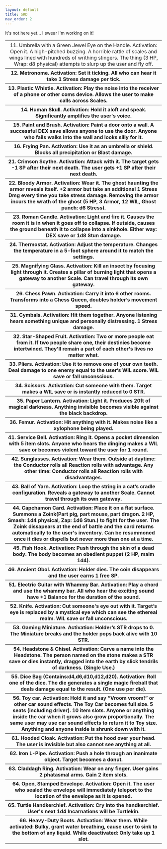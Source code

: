 ```yaml
---
layout: default
title: SRD
nav_order: 2
---
```


It's not here yet... I swear I'm working on it!

<table>
	<tr><th style="font-weight:normal">
		11. Umbrella with a Green Jewel Eye on the Handle. Activation: Open it. A high-pitched buzzing. A horrible rattle of scales and wings lined with hundreds of writhing stingers. The thing (3 HP, Wrap: d8 physical) attempts to slurp up the user and fly off.
	</th></tr>
	<tr><th>
		12. Metronome. Activation: Set it ticking. All who can hear it take 1 Stress damage per tick.
	</th></tr>
	<tr><th>
		13. Plastic Whistle. Activation: Play the noise into the receiver of a phone or other coms device. Allows the user to make calls across Scales.
	</th></tr>
	<tr><th>
		14. Human Skull. Activation: Hold it aloft and speak. Significantly amplifies the user's voice.
	</th></tr>
	<tr><th>
		15. Paint and Brush. Activation: Paint a door onto a wall. A successful DEX save allows anyone to use the door. Anyone who fails walks into the wall and looks silly for it.
	</th></tr>
	<tr><th>
		16. Frying Pan. Activation: Use it as an umbrella or shield. Blocks all precipitation or Blast damage.
	</th></tr>
	<tr><th>
		21. Crimson Scythe. Activation: Attack with it. The target gets -1 SP after their next death. The user gets +1 SP after their next death.
	</th></tr>
	<tr><th>
		22. Bloody Armor. Activation: Wear it. The ghost haunting the armor reveals itself. +2 armor but take an additional 1 Stress Dmg every time you take stress damage. Removing the armor incurs the wrath of the ghost (5 HP, 3 Armor, 12 WIL, Ghost punch: d6 Stress).
	</th></tr>
	<tr><th>
		23. Roman Candle. Activation: Light and fire it. Causes the room it is in when it goes off to collapse. If outside, causes the ground beneath it to collapse into a sinkhole. Either way: DEX save or 1d8 Stun damage.
	</th></tr>
	<tr><th>
		24. Thermostat. Activation: Adjust the temperature. Changes the temperature in a 5-foot sphere around it to match the settings.
	</th></tr>
	<tr><th>
		25. Magnifying Glass. Activation: Kill an insect by focusing light through it. Creates a pillar of burning light that opens a gateway to another Scale. Can travel through its own gateway.
	</th></tr>
	<tr><th>
		26. Chess Pawn. Activation: Carry it into 6 other rooms. Transforms into a Chess Queen, doubles holder’s movement speed.
	</th></tr>
	<tr><th>
		31. Cymbals. Activation: Hit them together. Anyone listening hears something unique and personally distressing. 1 Stress damage.
	</th></tr>
	<tr><th>
		32. Star-Shaped Fruit. Activation: Two or more people eat from it. If two people share one, their destinies become intertwined. They'll remain a part of each other's lives no matter what.
	</th></tr>
	<tr><th>
		33. Pliers. Activation: Use it to remove one of your own teeth. Deal damage to one enemy equal to the user’s WIL score. WIL save or fall unconscious.
	</th></tr>
	<tr><th>
		34. Scissors. Activation: Cut someone with them. Target makes a WIL save or is instantly reduced to 0 STR.
	</th></tr>
	<tr><th>
		35. Paper Lantern. Activation: Light it. Produces 20ft of magical darkness. Anything invisible becomes visible against the black backdrop.
	</th></tr>
	<tr><th>
		36. Femur. Activation: Hit anything with it. Makes noise like a xylophone being played.
	</th></tr>
	<tr><th>
		41. Service Bell. Activation: Ring it. Opens a pocket dimension with 5 item slots. Anyone who hears the dinging makes a WIL save or becomes violent toward the user for 1 round.
	</th></tr>
	<tr><th>
		42. Sunglasses. Activation: Wear them. Outside at daytime: the Conductor rolls all Reaction rolls with advantage. Any other time: Conductor rolls all Reaction rolls with disadvantages.
	</th></tr>
	<tr><th>
		43. Ball of Yarn. Activation: Loop the string in a cat’s cradle configuration. Reveals a gateway to another Scale. Cannot travel through its own gateway.
	</th></tr>
	<tr><th>
		44. Capchamon Card. Activation: Place it on a flat surface. Summons a Zoink(Part pig, part mouse, part dragon. 2 HP, Smash: 1d4 physical, Zap: 1d6 Stun.) to fight for the user. The Zoink dissapears at the end of battle and the card returns automatically to the user's inventory. Can be resummoned once it dies or dispells but never more than one at a time. 
	</th></tr>
	<tr><th>
		45. Fish Hook. Activation: Push through the skin of a dead body. The body becomes an obedient puppet (2 HP,  maim 1d4).
	</th></tr>
	<tr><th>
		46. Ancient Obol. Activation: Holder dies. The coin disappears and the user earns 1 free SP.
	</th></tr>
	<tr><th>
		51. Electric Guitar with Whammy Bar. Activation: Play a chord and use the whammy bar. All who hear the exciting sound have +1 Balance for the duration of the sound.
	</th></tr>
	<tr><th>
		52. Knife. Activation: Cut someone's eye out with it. Target’s eye is replaced by a mystical eye which can see the ethereal realm. WIL save or fall unconscious.
	</th></tr>
	<tr><th>
		53. Gaming Miniature. Activation: Holder’s STR drops to 0. The Miniature breaks and the holder pops back alive with 10 STR.
	</th></tr>
	<tr><th>
		54. Headstone & Chisel. Activation: Carve a name into the Headstone. The person named on the stone makes a STR save or dies instantly, dragged into the earth by slick tendrils of darkness. (Single Use.)
	</th></tr>
	<tr><th>
		55. Dice Bag (Contains:d4,d6,d10,d12,d20). Activation: Roll one of the dice. The die generates a single magic fireball that deals damage equal to the result. (One use per die).
	</th></tr>
	<tr><th>
		56. Toy car. Activation: Hold it and say “Vroom vroom!” or other car sound effects. The Toy Car becomes full size. 5 seats (including driver). 10 item slots. Anyone or anything inside the car when it grows also grow proportionally. The same user may use car sound effects to return it to Toy size. Anything and anyone inside is shrunk down with it.
	</th></tr>
	<tr><th>
		61. Hooded Cloak. Activation: Put the hood over your head. The user is invisible but also cannot see anything at all.
	</th></tr>
	<tr><th>
		62. Iron L-Pipe. Activation: Push a hole through an inanimate object. Target becomes a donut.
	</th></tr>
	<tr><th>
		63. Claddagh Ring. Activation: Wear on any finger. User gains 2 phatasmal arms. Gain 2 item slots.
	</th></tr>
	<tr><th>
		64. Open, Stamped Envelope. Activation: Open it. The user who sealed the envelope will immediately teleport to the location of the envelope as it is opened.
	</th></tr>
	<tr><th>
		65. Turtle Handkerchief. Activation: Cry into the handkerchief. User's next 1d4 Incarnations will be Turtlekin.
	</th></tr>
	<tr><th>
		66. Heavy-Duty Boots. Activation: Wear them. While activated: Bulky, grant water breathing, cause user to sink to the bottom of any liquid. While deactivated: Only take up 1 slot.
	</th></tr>
</table>


